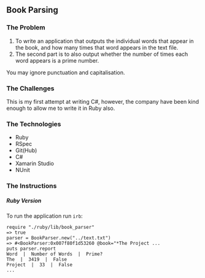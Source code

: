 Book Parsing
---
### The Problem

1. To write an application that outputs the individual
words that appear in the book, and how many times that
word appears in the text file.
2. The second part is to also output whether the number
of times each word appears is a prime number.

You may ignore punctuation and capitalisation.

### The Challenges
This is my first attempt at writing C#, however, the company
have been kind enough to allow me to write it in Ruby also.

### The Technologies
- Ruby
- RSpec
- Git(Hub)
- C#
- Xamarin Studio
- NUnit

### The Instructions
##### Ruby Version
To run the application run `irb`:

```
require "./ruby/lib/book_parser"
=> true
parser = BookParser.new("../text.txt")
=> #<BookParser:0x007f80f1d53260 @book="*The Project ...
puts parser.report
Word  |  Number of Words  |  Prime?
The  |  3419  |  False
Project  |  33  |  False
...
```
